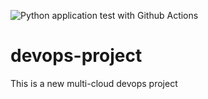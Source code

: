 ![Python application test with Github Actions](https://github.com/noahgift/devops-project/workflows/Python%20application%20test%20with%20Github%20Actions/badge.svg)

# devops-project
This is a new multi-cloud devops project
